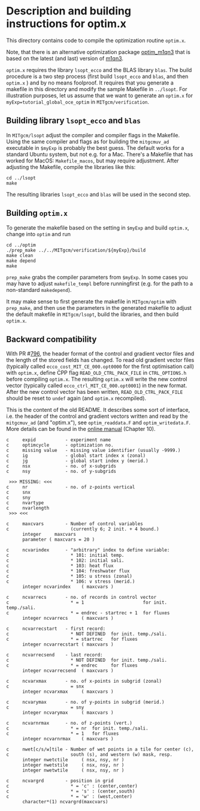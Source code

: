 # Description and building instructions for optim.x

This directory contains code to compile the optimization routine `optim.x`.

Note, that there is an alternative optimization package [optim_m1qn3](
https://github.com/mjlosch/optim_m1qn3) that is based on the latest (and last)
version of
[m1qn3](https://who.rocq.inria.fr/Jean-Charles.Gilbert/modulopt/optimization-routines/m1qn3/m1qn3.html).

`optim.x` requires the library `lsopt_ecco` and the BLAS library `blas`. The
build procedure is a two step process (first build `lsopt_ecco` and `blas`, and
then `optim.x` ) and by no means foolproof. It requires that you generate a
makefile in this directory and modify the sample Makefile in `../lsopt`. For
illustration purposes, let us assume that we want to generate an `optim.x` for
`myExp=tutorial_global_oce_optim` in `MITgcm/verification`.

## Building library `lsopt_ecco` and `blas`

In `MITgcm/lsopt` adjust the compiler and compiler flags in the Makefile. Using
the same compiler and flags as for building the `mitgcmuv_ad` executable in
`$myExp` is probably the best guess. The default works for a standard Ubuntu
system, but not e.g. for a Mac. There's a Makefile that has worked for MacOS:
`Makefile_macos`, but may require adjustment. After adjusting the Makefile,
compile the libraries like this:

```
cd ../lsopt
make
```
The resulting libraries `lsopt_ecco` and `blas` will be used in the second
step.

## Building `optim.x`

To generate the makefile based on the setting in `$myExp` and build `optim.x`,
change into `optim` and run

```
cd ../optim
./prep_make ../../MITgcm/verification/${myExp}/build
make clean
make depend
make
```

`prep_make` grabs the compiler parameters from `$myExp`. In some cases you may
have to adjust `makefile_templ` before runningfirst (e.g. for the path to a
non-standard `makedepend`).

It may make sense to first generate the makefile in `MITgcm/optim` with
`prep_make`, and then use the parameters in the generated makefile to adjust
the default makefile in `MITgcm/lsopt`, build the libraries, and then build
`optim.x`.

## Backward compatibility

With PR #[796](https://github.com/MITgcm/MITgcm/pull/796), the header format of
the control and gradient vector files and the length of the stored fields has
changed. To read old gradient vector files (typically called
`ecco_cost_MIT_CE_000.opt0000` for the first optimisation call) with `optim.x`,
define CPP flag `READ_OLD_CTRL_PACK_FILE` in `CTRL_OPTIONS.h` before compiling
`optim.x`. The resulting `optim.x` will write the new control vector (typically
called `ecco_ctrl_MIT_CE_000.opt0001`) in the new format. After the new control
vector has been written, `READ_OLD_CTRL_PACK_FILE` should be reset to `undef`
again (and `optim.x` recompiled).

This is the content of the old README. It describes some sort of interface,
i.e. the header of the control and gradient vectors written and read by the
`mitgcmuv_ad` (and "optim.x"), see `optim_readdata.F` and
`optim_writedata.F`. More details can be found in the [online
manual](https://mitgcm.readthedocs.io/en/latest/ocean_state_est/ocean_state_est.html#the-line-search-optimisation-algorithm)
(Chapter 10).

```
c     expid           - experiment name
c     optimcycle      - optimization no.
c     missing value   - missing value identifier (usually -9999.)
c     ig              - global start index x (zonal)
c     jg              - global start index y (merid.)
c     nsx             - no. of x-subgrids
c     nsy             - no. of y-subgrids

 >>> MISSING: <<<
c     nr              - no. of z-points vertical
c     snx
c     sny
c     nvartype
c     nvarlength
 >>> <<<

c     maxcvars        - Number of control variables
c                       (currently 6; 2 init. + 4 bound.)
      integer     maxcvars
      parameter ( maxcvars = 20 )

c     ncvarindex      - "arbitrary" index to define variable:
c                       * 101: initial temp.
c                       * 102: initial sali.
c                       * 103: heat flux
c                       * 104: freshwater flux
c                       * 105: u stress (zonal)
c                       * 106: v stress (merid.)
      integer ncvarindex    ( maxcvars )

c     ncvarrecs       - no. of records in control vector
c                       * = 1                      for init. temp./sali.
c                       * = endrec - startrec + 1  for fluxes
      integer ncvarrecs     ( maxcvars )

c     ncvarrecstart   - first record:
c                       * NOT DEFINED  for init. temp./sali.
c                       * = startrec   for fluxes
      integer ncvarrecstart ( maxcvars )

c     ncvarrecsend    - last record:
c                       * NOT DEFINED  for init. temp./sali.
c                       * = endrec     for fluxes
      integer ncvarrecsend  ( maxcvars )

c     ncvarxmax       - no. of x-points in subgrid (zonal)
c                       = snx
      integer ncvarxmax     ( maxcvars )

c     ncvarymax       - no. of y-points in subgrid (merid.)
c                       = sny
      integer ncvarymax     ( maxcvars )

c     ncvarnrmax      - no. of z-points (vert.)
c                       * = nr  for init. temp./sali.
c                       * = 1   for fluxes
      integer ncvarnrmax    ( maxcvars )

c     nwet[c/s/w]tile - Number of wet points in a tile for center (c),
c                       south (s), and western (w) mask, resp.
      integer nwetctile     ( nsx, nsy, nr )
      integer nwetstile     ( nsx, nsy, nr )
      integer nwetwtile     ( nsx, nsy, nr )

c     ncvargrd        - position in grid
c                       * = 'c' : (center,center)
c                       * = 's' : (center,south)
c                       * = 'w' : (west,center)
      character*(1) ncvargrd(maxcvars)

```
